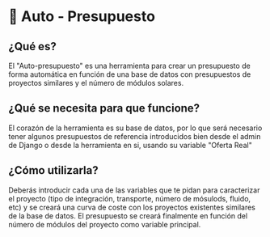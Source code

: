# 💸 Auto - Presupuesto

## ¿Qué es?
El "Auto-presupuesto" es una herramienta para crear un presupuesto de forma automática en función de una base de datos con presupuestos de proyectos similares y el número de módulos solares.

## ¿Qué se necesita para que funcione?
El corazón de la herramienta es su base de datos, por lo que será necesario tener algunos presupuestos de referencia introducidos bien desde el admin de Django o desde la herramienta en si, usando su variable "Oferta Real"

## ¿Cómo utilizarla?
Deberás introducir cada una de las variables que te pidan para caracterizar el proyecto (tipo de integración, transporte, número de mósulods, fluido, etc) y se creará una curva de coste con los proyectos existentes similares de la base de datos. El presupuesto se creará finalmente en función del número de módulos del proyecto como variable principal.
